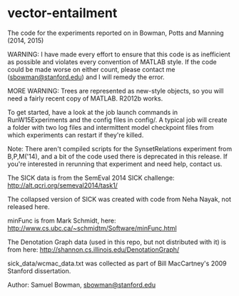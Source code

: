 vector-entailment
=================

The code for the experiments reported on in Bowman, Potts and Manning (2014, 2015)

WARNING: I have made every effort to ensure that this code is as inefficient as possible
and violates every convention of MATLAB style. If the code could be made worse on either 
count, please contact me (sbowman@stanford.edu) and I will remedy the error.

MORE WARNING: Trees are represented as new-style objects, so you will need a fairly recent
copy of MATLAB. R2012b works.

To get started, have a look at the job launch commands in RunW15Experiments and the
config files in config/. A typical job will create a folder with two log files and 
intermittent model checkpoint files from which experiments can restart if they're killed.

Note: There aren't compiled scripts for the SynsetRelations experiment from B,P,M('14), and
a bit of the code used there is deprecated in this release. If you're interested in rerunning
that experiment and need help, contact us.

The SICK data is from the SemEval 2014 SICK challenge:
http://alt.qcri.org/semeval2014/task1/

The collapsed version of SICK was created with code from Neha Nayak, not released here.

minFunc is from Mark Schmidt, here:
http://www.cs.ubc.ca/~schmidtm/Software/minFunc.html

The Denotation Graph data (used in this repo, but not distributed with it) is from here:
http://shannon.cs.illinois.edu/DenotationGraph/

sick_data/wcmac_data.txt was collected as part of Bill MacCartney's 2009 Stanford dissertation.

Author: Samuel Bowman, sbowman@stanford.edu